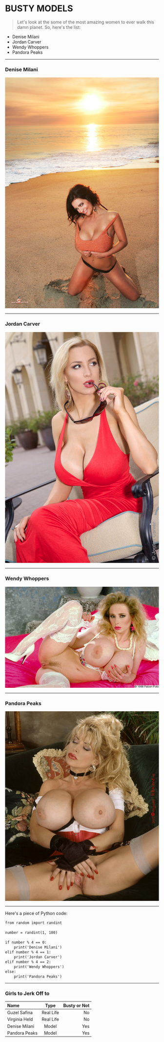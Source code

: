 # BUSTY MODELS

> Let's look at the some of the most amazing women to ever walk this damn planet. So, here's the list:

- Denise Milani
- Jordan Carver
- Wendy Whoppers
- Pandora Peaks

---

### Denise Milani

![Denise Milani](img/denise.jpg)

---

### Jordan Carver

![Jordan Carver](img/jordan.jpg)

---

### Wendy Whoppers

![Wendy Whoppers](img/wendy.jpg)

---

### Pandora Peaks

![Pandora Peaks](img/pandora.jpg)

---

Here's a piece of Python code:

```
from random import randint

number = randint(1, 100)

if number % 4 == 0:
    print('Denise Milani')
elif number % 4 == 1:
    print('Jordan Carver')
elif number % 4 == 2:
    print('Wendy Whoppers')
else:
    print('Pandora Peaks')
```

---

### Girls to Jerk Off to

| Name          |   Type    | Busty or Not |
| :------------ | :-------: | -----------: |
| Guzel Safina  | Real Life |           No |
| Virginia Held | Real Life |           No |
| Denise Milani |   Model   |          Yes |
| Pandora Peaks |   Model   |          Yes |
